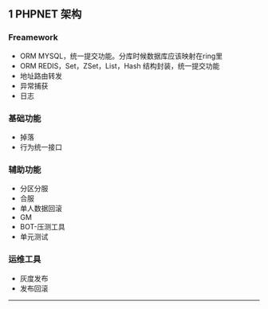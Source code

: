 ## 1 PHPNET 架构

### Freamework
* ORM MYSQL，统一提交功能。分库时候数据库应该映射在ring里
* ORM REDIS，Set，ZSet，List，Hash 结构封装，统一提交功能
* 地址路由转发
* 异常捕获
* 日志

### 基础功能
* 掉落
* 行为统一接口

### 辅助功能
* 分区分服
* 合服
* 单人数据回滚
* GM
* BOT-压测工具
* 单元测试

### 运维工具
* 灰度发布
* 发布回滚


---

